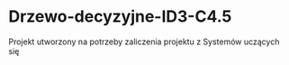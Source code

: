 # Drzewo-decyzyjne-ID3-C4.5
Projekt utworzony na potrzeby zaliczenia projektu z Systemów uczących się
